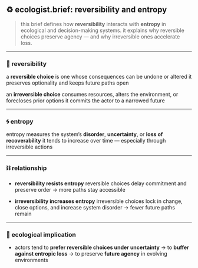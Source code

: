 ## ♻️ ecologist.brief: reversibility and entropy

> this brief defines how **reversibility** interacts with **entropy** in ecological and decision-making systems.
> it explains why reversible choices preserve agency — and why irreversible ones accelerate loss.

---

### 🔁 reversibility
a **reversible choice** is one whose consequences can be undone or altered
it preserves optionality and keeps future paths open

an **irreversible choice** consumes resources, alters the environment, or forecloses prior options
it commits the actor to a narrowed future

---

### 🌀 entropy
entropy measures the system’s **disorder**, **uncertainty**, or **loss of recoverability**
it tends to increase over time — especially through irreversible actions

---

### ⛓️ relationship

- **reversibility resists entropy**
  reversible choices delay commitment and preserve order
  → more paths stay accessible

- **irreversibility increases entropy**
  irreversible choices lock in change, close options, and increase system disorder
  → fewer future paths remain

---

### 🧠 ecological implication
- actors tend to **prefer reversible choices under uncertainty**
  → to **buffer against entropic loss**
  → to preserve **future agency** in evolving environments

